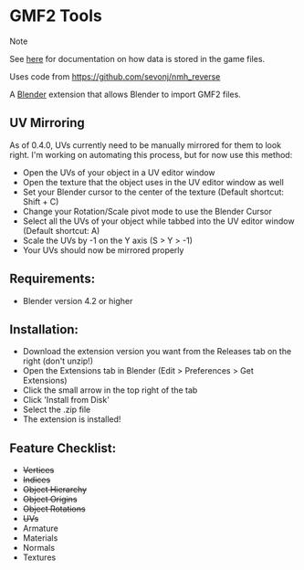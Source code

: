# GMF2 Tools

> [!NOTE]  
> See [here](https://sevonj.github.io/ghm_docs/formats/) for documentation on how data is stored in the game files.

Uses code from https://github.com/sevonj/nmh_reverse

A [Blender](https://www.blender.org) extension that allows Blender to import GMF2 files.

## UV Mirroring

As of 0.4.0, UVs currently need to be manually mirrored for them to look right.
I'm working on automating this process, but for now use this method:

- Open the UVs of your object in a UV editor window
- Open the texture that the object uses in the UV editor window as well
- Set your Blender cursor to the center of the texture (Default shortcut: Shift + C)
- Change your Rotation/Scale pivot mode to use the Blender Cursor
- Select all the UVs of your object while tabbed into the UV editor window (Default shortcut: A)
- Scale the UVs by -1 on the Y axis (S > Y > -1)
- Your UVs should now be mirrored properly

## Requirements:
- Blender version 4.2 or higher

## Installation:
- Download the extension version you want from the Releases tab on the right (don't unzip!)
- Open the Extensions tab in Blender (Edit > Preferences > Get Extensions)
- Click the small arrow in the top right of the tab
- Click 'Install from Disk'
- Select the .zip file
- The extension is installed!

## Feature Checklist:
- ~~Vertices~~
- ~~Indices~~
- ~~Object Hierarchy~~
- ~~Object Origins~~
- ~~Object Rotations~~
- ~~UVs~~
- Armature
- Materials
- Normals
- Textures
